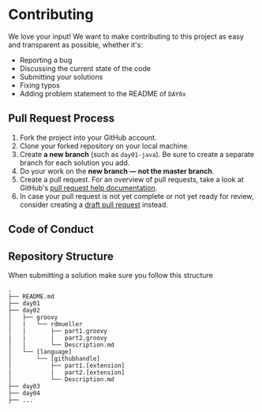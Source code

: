 # Contributing
We love your input! We want to make contributing to this project as easy and transparent as possible, whether it's:

- Reporting a bug
- Discussing the current state of the code
- Submitting your solutions
- Fixing typos
- Adding problem statement to the README of `DAY0x`

## Pull Request Process
1. Fork the project into your GitHub account.
2. Clone your forked repository on your local machine.
3. Create **a new branch** (such as `day01-java`). Be sure to create a separate branch for each solution you add.
4. Do your work on the **new branch — not the master branch**.
5. Create a pull request. For an overview of pull requests, take a look at GitHub's [pull request help documentation](https://help.github.com/articles/about-pull-requests/).
6. In case your pull request is not yet complete or not yet ready for review, consider creating a [draft pull request](https://github.blog/2019-02-14-introducing-draft-pull-requests/) instead.

## Code of Conduct

## Repository Structure
When submitting a solution make sure you follow this structure
```
.
├── README.md
├── day01
├── day02
│   ├── groovy
│   |   └── rdmueller
│   |       ├── part1.groovy
|   |       |   part2.groovy
│   |       └── Description.md
│   └── [language]
│       └── [githubhandle]
│           ├── part1.[extension]
|           |   part2.[extension]
│           └── Description.md
├── day03
├── day04
├── ...
```
